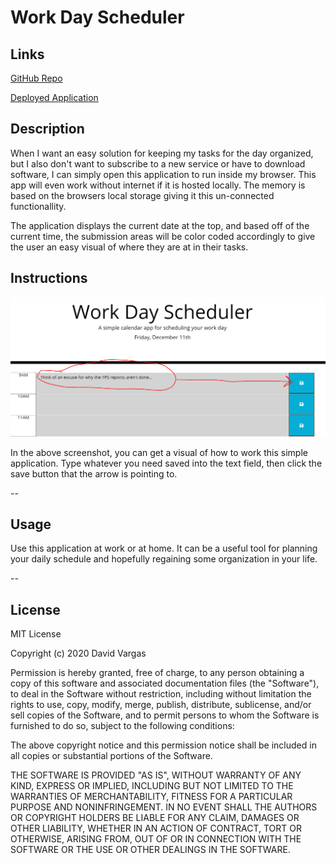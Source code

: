 # Work Day Scheduler

## Links

[GitHub Repo](https://github.com/davidvargas95/dailycalendar)

[Deployed Application](https://davidvargas95.github.io/dailycalendar/)

## Description

When I want an easy solution for keeping my tasks for the day organized, but I also don't want to subscribe to a new service or have to download software, I can simply open this application to run inside my browser. This app will even work without internet if it is hosted locally. The memory is based on the browsers local storage giving it this un-connected functionallity. 

The application displays the current date at the top, and based off of the current time, the submission areas will be color coded accordingly to give the user an easy visual of where they are at in their tasks.

## Instructions

![Visual of how to save data](pictures/cap3.png)

In the above screenshot, you can get a visual of how to work this simple application. Type whatever you need saved into the text field, then click the save button that the arrow is pointing to. 

--
## Usage

Use this application at work or at home. It can be a useful tool for planning your daily schedule and hopefully regaining some organization in your life. 

--
## License

MIT License 

Copyright (c) 2020 David Vargas

Permission is hereby granted, free of charge, to any person obtaining a copy of this software and associated documentation files (the "Software"), to deal in the Software without restriction, including without limitation the rights to use, copy, modify, merge, publish, distribute, sublicense, and/or sell copies of the Software, and to permit persons to whom the Software is furnished to do so, subject to the following conditions:

The above copyright notice and this permission notice shall be included in all copies or substantial portions of the Software.

THE SOFTWARE IS PROVIDED "AS IS", WITHOUT  WARRANTY OF ANY KIND, EXPRESS OR IMPLIED, INCLUDING BUT NOT LIMITED TO THE WARRANTIES OF MERCHANTABILITY, FITNESS FOR A PARTICULAR PURPOSE AND NONINFRINGEMENT. IN NO EVENT SHALL THE AUTHORS OR COPYRIGHT HOLDERS BE LIABLE FOR ANY CLAIM, DAMAGES OR OTHER LIABILITY, WHETHER IN AN ACTION OF CONTRACT, TORT OR OTHERWISE, ARISING FROM, OUT OF OR IN CONNECTION WITH THE SOFTWARE OR THE USE OR OTHER DEALINGS IN THE SOFTWARE. 